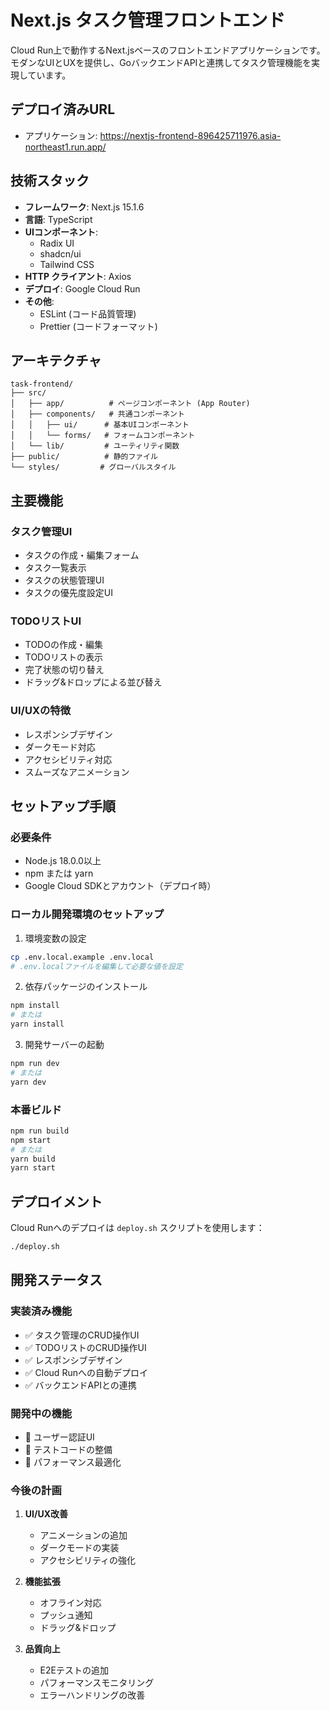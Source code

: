# Next.js タスク管理フロントエンド

Cloud Run上で動作するNext.jsベースのフロントエンドアプリケーションです。モダンなUIとUXを提供し、GoバックエンドAPIと連携してタスク管理機能を実現しています。

## デプロイ済みURL

- アプリケーション: https://nextjs-frontend-896425711976.asia-northeast1.run.app/

## 技術スタック

- **フレームワーク**: Next.js 15.1.6
- **言語**: TypeScript
- **UIコンポーネント**:
  - Radix UI 
  - shadcn/ui 
  - Tailwind CSS 
- **HTTP クライアント**: Axios
- **デプロイ**: Google Cloud Run
- **その他**:
  - ESLint (コード品質管理)
  - Prettier (コードフォーマット)

## アーキテクチャ

```
task-frontend/
├── src/
│   ├── app/          # ページコンポーネント (App Router)
│   ├── components/   # 共通コンポーネント
│   │   ├── ui/      # 基本UIコンポーネント
│   │   └── forms/   # フォームコンポーネント
│   └── lib/         # ユーティリティ関数
├── public/          # 静的ファイル
└── styles/         # グローバルスタイル
```

## 主要機能

### タスク管理UI
- タスクの作成・編集フォーム
- タスク一覧表示
- タスクの状態管理UI
- タスクの優先度設定UI

### TODOリストUI
- TODOの作成・編集
- TODOリストの表示
- 完了状態の切り替え
- ドラッグ&ドロップによる並び替え

### UI/UXの特徴
- レスポンシブデザイン
- ダークモード対応
- アクセシビリティ対応
- スムーズなアニメーション

## セットアップ手順

### 必要条件
- Node.js 18.0.0以上
- npm または yarn
- Google Cloud SDKとアカウント（デプロイ時）

### ローカル開発環境のセットアップ

1. 環境変数の設定
```bash
cp .env.local.example .env.local
# .env.localファイルを編集して必要な値を設定
```

2. 依存パッケージのインストール
```bash
npm install
# または
yarn install
```

3. 開発サーバーの起動
```bash
npm run dev
# または
yarn dev
```

### 本番ビルド
```bash
npm run build
npm start
# または
yarn build
yarn start
```

## デプロイメント

Cloud Runへのデプロイは `deploy.sh` スクリプトを使用します：

```bash
./deploy.sh
```

## 開発ステータス

### 実装済み機能
- ✅ タスク管理のCRUD操作UI
- ✅ TODOリストのCRUD操作UI
- ✅ レスポンシブデザイン
- ✅ Cloud Runへの自動デプロイ
- ✅ バックエンドAPIとの連携

### 開発中の機能
- 🚧 ユーザー認証UI
- 🚧 テストコードの整備
- 🚧 パフォーマンス最適化

### 今後の計画
1. **UI/UX改善**
   - アニメーションの追加
   - ダークモードの実装
   - アクセシビリティの強化

2. **機能拡張**
   - オフライン対応
   - プッシュ通知
   - ドラッグ&ドロップ

3. **品質向上**
   - E2Eテストの追加
   - パフォーマンスモニタリング
   - エラーハンドリングの改善